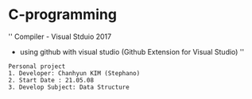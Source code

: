 # C-programming

''
Compiler - Visual Stduio 2017
- using github with visual studio (Github Extension for Visual Studio)
''

```
Personal project
1. Developer: Chanhyun KIM (Stephano)
2. Start Date : 21.05.08
3. Develop Subject: Data Structure 

```




